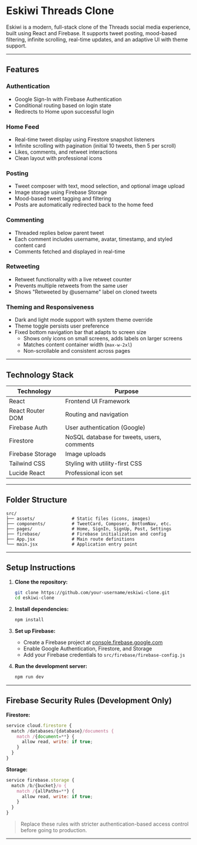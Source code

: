 # Eskiwi Threads Clone

Eskiwi is a modern, full-stack clone of the Threads social media experience, built using React and Firebase. It supports tweet posting, mood-based filtering, infinite scrolling, real-time updates, and an adaptive UI with theme support.

------

## Features

### Authentication

- Google Sign-In with Firebase Authentication
- Conditional routing based on login state
- Redirects to Home upon successful login

### Home Feed

- Real-time tweet display using Firestore snapshot listeners
- Infinite scrolling with pagination (initial 10 tweets, then 5 per scroll)
- Likes, comments, and retweet interactions
- Clean layout with professional icons

### Posting

- Tweet composer with text, mood selection, and optional image upload
- Image storage using Firebase Storage
- Mood-based tweet tagging and filtering
- Posts are automatically redirected back to the home feed

### Commenting

- Threaded replies below parent tweet
- Each comment includes username, avatar, timestamp, and styled content card
- Comments fetched and displayed in real-time

### Retweeting

- Retweet functionality with a live retweet counter
- Prevents multiple retweets from the same user
- Shows "Retweeted by @username" label on cloned tweets

### Theming and Responsiveness

- Dark and light mode support with system theme override
- Theme toggle persists user preference
- Fixed bottom navigation bar that adapts to screen size
  - Shows only icons on small screens, adds labels on larger screens
  - Matches content container width (`max-w-2xl`)
  - Non-scrollable and consistent across pages

------

## Technology Stack

| Technology       | Purpose                                    |
| ---------------- | ------------------------------------------ |
| React            | Frontend UI Framework                      |
| React Router DOM | Routing and navigation                     |
| Firebase Auth    | User authentication (Google)               |
| Firestore        | NoSQL database for tweets, users, comments |
| Firebase Storage | Image uploads                              |
| Tailwind CSS     | Styling with utility-first CSS             |
| Lucide React     | Professional icon set                      |

------

## Folder Structure

```
src/
├── assets/              # Static files (icons, images)
├── components/          # TweetCard, Composer, BottomNav, etc.
├── pages/               # Home, SignIn, SignUp, Post, Settings
├── firebase/            # Firebase initialization and config
├── App.jsx              # Main route definitions
└── main.jsx             # Application entry point
```

------

## Setup Instructions

1. **Clone the repository:**

   ```bash
   git clone https://github.com/your-username/eskiwi-clone.git
   cd eskiwi-clone
   ```

2. **Install dependencies:**

   ```bash
   npm install
   ```

3. **Set up Firebase:**

   - Create a Firebase project at [console.firebase.google.com](https://console.firebase.google.com/)
   - Enable Google Authentication, Firestore, and Storage
   - Add your Firebase credentials to `src/firebase/firebase-config.js`

4. **Run the development server:**

   ```bash
   npm run dev
   ```

------

## Firebase Security Rules (Development Only)

**Firestore:**

```js
service cloud.firestore {
  match /databases/{database}/documents {
    match /{document=**} {
      allow read, write: if true;
    }
  }
}
```

**Storage:**

```js
service firebase.storage {
  match /b/{bucket}/o {
    match /{allPaths=**} {
      allow read, write: if true;
    }
  }
}
```

> Replace these rules with stricter authentication-based access control before going to production.

------

